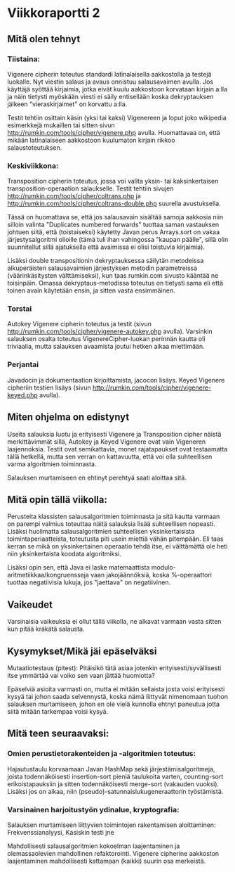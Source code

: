 # Viikkoraportti 2

## Mitä olen tehnyt

### Tiistaina: 

Vigenere cipherin toteutus standardi latinalaisella aakkostolla ja testejä luokalle. Nyt viestin salaus ja avaus onnistuu salausavaimen avulla. Jos käyttäjä syöttää kirjaimia, jotka eivät kuulu aakkostoon korvataan kirjain a:lla ja näin tietysti myöskään viesti ei säily entisellään koska dekryptauksen jälkeen "vieraskirjaimet" on korvattu a:lla.

Testit tehtiin osittain käsin (yksi tai kaksi) Vigenereen ja loput joko wikipedia esimerkkejä mukaillen tai sitten sivun http://rumkin.com/tools/cipher/vigenere.php avulla. Huomattavaa on, että mikään latinalaiseen aakkostoon kuulumaton kirjain rikkoo salaustoteutuksen.

### Keskiviikkona:

Transposition cipherin toteutus, jossa voi valita yksin- tai kaksinkertaisen transposition-operaation salaukselle. Testit tehtiin sivujen http://rumkin.com/tools/cipher/coltrans.php ja http://rumkin.com/tools/cipher/coltrans-double.php suurella avustuksella. 

Tässä on huomattava se, että jos salausavain sisältää samoja aakkosia niin silloin valinta "Duplicates numbered forwards" tuottaa saman vastauksen johtuen siitä, että (toistaiseksi) käytetty Javan perus Arrays.sort on vakaa järjestysalgoritmi olioille (tämä tuli ihan vahingossa "kaupan päälle", sillä olin suunnitellut sillä ajatuksella että avaimissa ei olisi toistuvia kirjaimia). 

Lisäksi double transpositionin dekryptauksessa säilytän metodeissa alkuperäisten salausavaimien järjestyksen metodin parametreissa (väärinkäsitysten välttämiseksi), kun taas rumkin.com sivusto kääntää ne toisinpäin. Omassa dekryptaus-metodissa toteutus on tietysti sama eli että toinen avain käytetään ensin, ja sitten vasta ensimmäinen.

### Torstai

Autokey Vigenere cipherin toteutus ja testit (sivun http://rumkin.com/tools/cipher/vigenere-autokey.php avulla). Varsinkin salauksen osalta toteutus VigenereCipher-luokan perinnän kautta oli triviaalia, mutta salauksen avaamista joutui hetken aikaa miettimään.

### Perjantai

Javadocin ja dokumentaation kirjoittamista, jacocon lisäys. Keyed Vigenere cipheriin testien lisäys (sivun http://rumkin.com/tools/cipher/vigenere-keyed.php avulla).

## Miten ohjelma on edistynyt

Useita salauksia luotu ja erityisesti Vigenere ja Transposition cipher näistä merkittävimmät sillä, Autokey ja Keyed Vigenere ovat vain Vigeneren laajennoksia. Testit ovat semikattavia, monet rajatapaukset ovat testaamatta tällä hetkellä, mutta sen verran on kattavuutta, että voi olla suhteellisen varma algoritmien toiminnasta.

Salauksen murtamiseen en ehtinyt perehtyä saati aloittaa sitä.

## Mitä opin tällä viikolla:

Perusteita klassisten salausalgoritmien toiminnasta ja sitä kautta varmaan on parempi valmius toteuttaa näitä salauksia lisää suhteellisen nopeasti. Lisäksi huolimatta salausalgoritmien suhteellisen yksinkertaisista toimintaperiaatteista, toteutusta piti usein miettiä vähän pitempään. Eli taas kerran se mikä on yksinkertainen operaatio tehdä itse, ei välttämättä ole heti niin yksinkertaista koodata algoritmiksi.

Lisäksi opin sen, että Java ei laske matemaattista modulo-aritmetiikkaa/kongruensseja vaan jakojäännöksiä, koska %-operaattori tuottaa negatiivisia lukuja, jos "jaettava" on negatiivinen.

## Vaikeudet

Varsinaisia vaikeuksia ei ollut tällä viikolla, ne alkavat varmaan vasta sitten kun pitää kräkätä salausta.

## Kysymykset/Mikä jäi epäselväksi

Mutaatiotestaus (pitest): Pitäisikö tätä asiaa jotenkin erityisesti/syvällisesti itse ymmärtää vai voiko sen vaan jättää huomiotta?

Epäselviä asioita varmasti on, mutta ei mitään sellaista josta voisi erityisesti kysyä tai johon saada selvennystä, koska nämä liittyvät nimenomaan tuohon salauksen murtamiseen, johon en ole vielä kunnolla ehtnyt paneutua jotta siitä mitään tarkempaa voisi kysyä.

## Mitä teen seuraavaksi:

### Omien perustietorakenteiden ja -algoritmien toteutus:

Hajautustaulu korvaamaan Javan HashMap sekä järjestämisalgoritmeja, joista todennäköisesti insertion-sort pieniä taulukoita varten, counting-sort erikoistapauksiin ja sitten todennäköisesti merge-sort (vakauden vuoksi). Lisäksi jos on aikaa, niin (pseudo)-satunnaislukugeneraattorin työstämistä.

### Varsinainen harjoitustyön ydinalue, kryptografia:

Salauksen murtamiseen liittyvien toimintojen rakentamisen aloittaminen: Frekvenssianalyysi, Kasiskin testi jne

Mahdollisesti salausalgoritmien kokoelman laajentaminen ja olemassaolevien mahdollinen refaktorointi. Vigenere cipherine aakkoston laajentaminen mahdollisesti kattamaan (kaikki) suurin osa merkeistä. 
